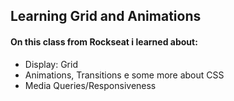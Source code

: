 ## Learning Grid and Animations

#### On this class from Rockseat i learned about:

- Display: Grid
- Animations, Transitions e some more about CSS
- Media Queries/Responsiveness
